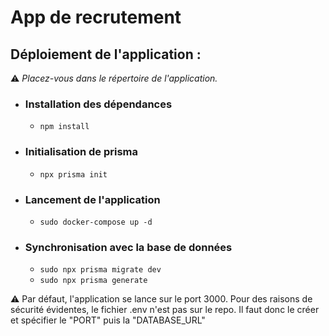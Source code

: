 # App de recrutement

## Déploiement de l'application :
⚠️ *Placez-vous dans le répertoire de l'application.*
- ### Installation des dépendances
  - ```npm install```
- ### Initialisation de prisma
  - ```npx prisma init```
- ### Lancement de l'application
  - ```sudo docker-compose up -d```
- ### Synchronisation avec la base de données
  - ```sudo npx prisma migrate dev```
  - ```sudo npx prisma generate```

⚠️ Par défaut, l'application se lance sur le port 3000. Pour des raisons de sécurité évidentes, le fichier .env n'est pas sur le repo.
Il faut donc le créer et spécifier le "PORT" puis la "DATABASE_URL"
